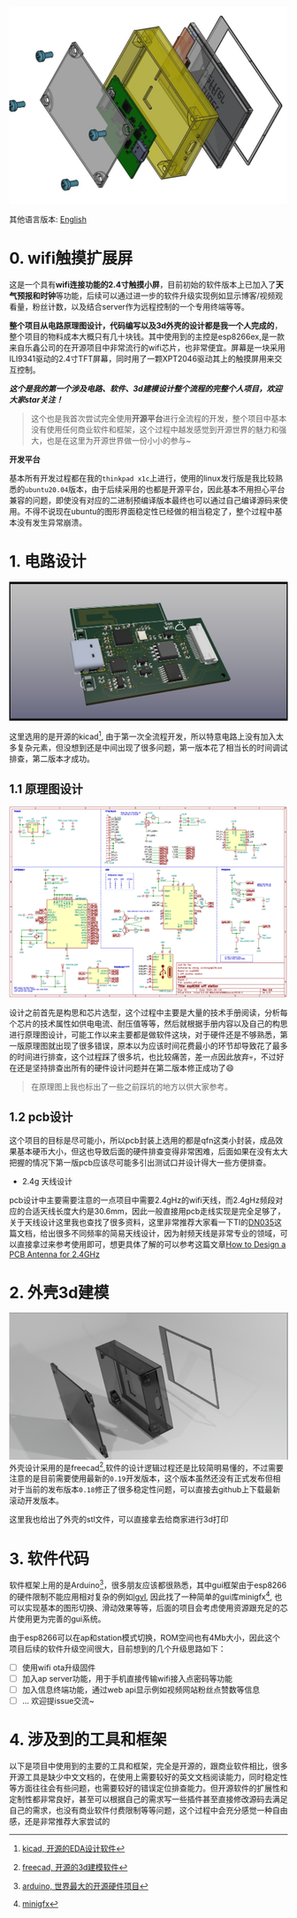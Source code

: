 ![assembly](doc/pic/assemble.jpeg)

<!--TODO add the real pic here -->

其他语言版本: [English](README.en.md)

<!-- TODO add the bilibili video link -->

# 0. wifi触摸扩展屏

这是一个具有**wifi连接功能的2.4寸触摸小屏**，目前初始的软件版本上已加入了**天气预报和时钟**等功能，后续可以通过进一步的软件升级实现例如显示博客/视频观看量，粉丝计数，以及结合server作为远程控制的一个专用终端等等。

**整个项目从电路原理图设计，代码编写以及3d外壳的设计都是我一个人完成的**，整个项目的物料成本大概只有几十块钱。其中使用到的主控是esp8266ex,是一款来自乐鑫公司的在开源项目中非常流行的wifi芯片，也非常便宜。屏幕是一块采用ILI9341驱动的2.4寸TFT屏幕，同时用了一颗XPT2046驱动其上的触摸屏用来交互控制。

***这个是我的第一个涉及电路、软件、3d建模设计整个流程的完整个人项目，欢迎大家star关注！***

> 这个也是我首次尝试完全使用**开源平台**进行全流程的开发，整个项目中基本没有使用任何商业软件和框架，这个过程中越发感觉到开源世界的魅力和强大，也是在这里为开源世界做一份小小的参与~

**开发平台**

基本所有开发过程都在我的`thinkpad x1c`上进行，使用的linux发行版是我比较熟悉的`ubuntu20.04`版本，由于后续采用的也都是开源平台，因此基本不用担心平台兼容的问题，即使没有对应的二进制预编译版本最终也可以通过自己编译源码来使用。不得不说现在ubuntu的图形界面稳定性已经做的相当稳定了，整个过程中基本没有发生异常崩溃。

# 1. 电路设计
![pcb_3d](doc/pic/pcb_board_3d.png)

这里选用的是开源的kicad[^1], 由于第一次全流程开发，所以特意电路上没有加入太多复杂元素，但没想到还是中间出现了很多问题，第一版本花了相当长的时间调试排查，第二版本才成功。

## 1.1 原理图设计

![schematic design](doc/pic/schematic.png)

设计之前首先是构思和芯片选型，这个过程中主要是大量的技术手册阅读，分析每个芯片的技术属性如供电电流、耐压值等等，然后就根据手册内容以及自己的构思进行原理图设计，可能工作以来主要都是做软件这块，对于硬件还是不够熟悉，第一版原理图就出现了很多错误，原本以为应该时间花费最小的环节却导致花了最多的时间进行排查，这个过程踩了很多坑，也比较痛苦，差一点因此放弃:skull:，不过好在还是坚持排查出所有的硬件设计问题并在第二版本修正成功了:smile:



>  在原理图上我也标出了一些之前踩坑的地方以供大家参考。

## 1.2 pcb设计

这个项目的目标是尽可能小，所以pcb封装上选用的都是qfn这类小封装，成品效果基本硬币大小，但这也导致后面的硬件排查变得非常困难，后面如果在没有太大把握的情况下第一版pcb应该尽可能多引出测试口并设计得大一些方便排查。

* 2.4g 天线设计

pcb设计中主要需要注意的一点项目中需要2.4gHz的wifi天线，而2.4gHz频段对应的合适天线长度大约是30.6mm，因此一般直接用pcb走线实现是完全足够了，关于天线设计这里我也查找了很多资料，这里非常推荐大家看一下TI的[DN035](doc/ref/antenna_choose_ti_dn035.pdf)这篇文档，给出很多不同频率的简易天线设计，因为射频天线是非常专业的领域，可以直接拿过来参考使用即可，想更具体了解的可以参考这篇文章[How to Design a PCB Antenna for 2.4GHz](https://circuitdigest.com/article/how-to-design-a-pcb-antenna-for-24ghz)


# 2. 外壳3d建模

![box_rendering](doc/pic/box_render.png)
外壳设计采用的是freecad[^2],软件的设计逻辑过程还是比较简明易懂的，不过需要注意的是目前需要使用最新的`0.19`开发版本，这个版本虽然还没有正式发布但相对于当前的发布版本`0.18`修正了很多稳定性问题，可以直接去github上下载最新滚动开发版本。



这里我也给出了外壳的stl文件，可以直接拿去给商家进行3d打印




# 3. 软件代码

软件框架上用的是Arduino[^3]，很多朋友应该都很熟悉，其中gui框架由于esp8266的硬件限制不能应用相对复杂的例如[lgvl](https://lvgl.io/), 因此找了一种简单的gui库minigfx[^4], 也可以实现基本的图形切换、滑动效果等等，后面的项目会考虑使用资源跟充足的芯片使用更为完善的gui系统。

由于esp8266可以在ap和station模式切换，ROM空间也有4Mb大小，因此这个项目后续的软件升级空间很大，目前想到的几个升级思路如下：

- [ ] 使用wifi ota升级固件
- [ ] 加入ap server功能，用于手机直接传输wifi接入点密码等功能
- [ ] 加入信息终端功能，通过web api显示例如视频网站粉丝点赞数等信息
- [ ] ... 欢迎提issue交流~

# 4. 涉及到的工具和框架

以下是项目中使用到的主要的工具和框架，完全是开源的，跟商业软件相比，很多开源工具是缺少中文文档的，在使用上需要较好的英文文档阅读能力，同时稳定性等方面往往会有些问题，也需要较好的错误定位排查能力。但开源软件的扩展性和定制性都非常良好，甚至可以根据自己的需求写一些插件甚至直接修改源码去满足自己的需求，也没有商业软件付费限制等等问题，这个过程中会充分感觉一种自由感，还是非常推荐大家尝试的

[^1]: [kicad, 开源的EDA设计软件](https://www.kicad.org/)  
[^2]: [freecad, 开源的3d建模软件](https://www.freecadweb.org/)  
[^3]: [arduino, 世界最大的开源硬件项目](https://www.arduino.cc/)  
[^4]: [minigfx](https://github.com/ThingPulse/minigrafx)  
